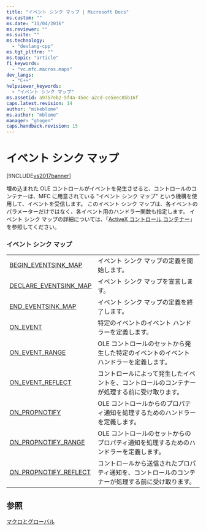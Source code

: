 ```yaml
---
title: "イベント シンク マップ | Microsoft Docs"
ms.custom: ""
ms.date: "11/04/2016"
ms.reviewer: ""
ms.suite: ""
ms.technology: 
  - "devlang-cpp"
ms.tgt_pltfrm: ""
ms.topic: "article"
f1_keywords: 
  - "vc.mfc.macros.maps"
dev_langs: 
  - "C++"
helpviewer_keywords: 
  - "イベント シンク マップ"
ms.assetid: a9757eb2-5f4a-45ec-a2cd-ce5eec85b16f
caps.latest.revision: 14
author: "mikeblome"
ms.author: "mblome"
manager: "ghogen"
caps.handback.revision: 15
---
```

# イベント シンク マップ
[!INCLUDE[vs2017banner](../../assembler/inline/includes/vs2017banner.md)]

埋め込まれた OLE コントロールがイベントを発生させると、コントロールのコンテナーは、MFC に用意されている "イベント シンク マップ" という機構を使用して、イベントを受信します。  このイベント シンク マップは、各イベントのパラメーターだけではなく、各イベント用のハンドラー関数も指定します。  イベント シンク マップの詳細については、「[ActiveX コントロール コンテナー](../../mfc/activex-control-containers.md)」を参照してください。  
  
### イベント シンク マップ  
  
|||  
|-|-|  
|[BEGIN\_EVENTSINK\_MAP](../Topic/BEGIN_EVENTSINK_MAP.md)|イベント シンク マップの定義を開始します。|  
|[DECLARE\_EVENTSINK\_MAP](../Topic/DECLARE_EVENTSINK_MAP.md)|イベント シンク マップを宣言します。|  
|[END\_EVENTSINK\_MAP](../Topic/END_EVENTSINK_MAP.md)|イベント シンク マップの定義を終了します。|  
|[ON\_EVENT](../Topic/ON_EVENT.md)|特定のイベントのイベント ハンドラーを定義します。|  
|[ON\_EVENT\_RANGE](../Topic/ON_EVENT_RANGE.md)|OLE コントロールのセットから発生した特定のイベントのイベント ハンドラーを定義します。|  
|[ON\_EVENT\_REFLECT](../Topic/ON_EVENT_REFLECT.md)|コントロールによって発生したイベントを、コントロールのコンテナーが処理する前に受け取ります。|  
|[ON\_PROPNOTIFY](../Topic/ON_PROPNOTIFY.md)|OLE コントロールからのプロパティ通知を処理するためのハンドラーを定義します。|  
|[ON\_PROPNOTIFY\_RANGE](../Topic/ON_PROPNOTIFY_RANGE.md)|OLE コントロールのセットからのプロパティ通知を処理するためのハンドラーを定義します。|  
|[ON\_PROPNOTIFY\_REFLECT](../Topic/ON_PROPNOTIFY_REFLECT.md)|コントロールから送信されたプロパティ通知を、コントロールのコンテナーが処理する前に受け取ります。|  
  
## 参照  
 [マクロとグローバル](../../mfc/reference/mfc-macros-and-globals.md)